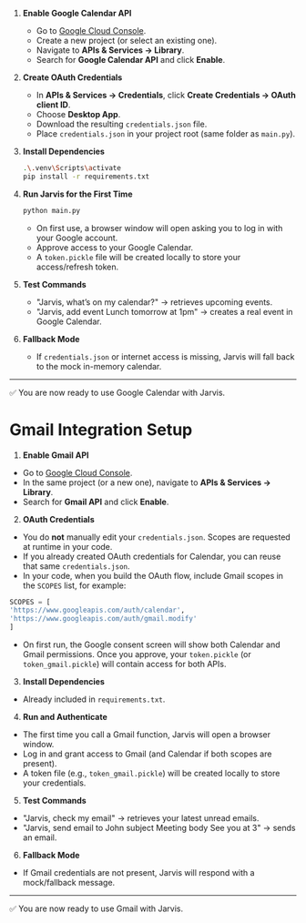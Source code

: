 1. **Enable Google Calendar API**
   - Go to [Google Cloud Console](https://console.cloud.google.com/).
   - Create a new project (or select an existing one).
   - Navigate to **APIs & Services → Library**.
   - Search for **Google Calendar API** and click **Enable**.

2. **Create OAuth Credentials**
   - In **APIs & Services → Credentials**, click **Create Credentials → OAuth client ID**.
   - Choose **Desktop App**.
   - Download the resulting `credentials.json` file.
   - Place `credentials.json` in your project root (same folder as `main.py`).

3. **Install Dependencies**

   ```bash
   .\.venv\Scripts\activate    
   pip install -r requirements.txt
   ```

4. **Run Jarvis for the First Time**

   ```bash
   python main.py
   ```

   - On first use, a browser window will open asking you to log in with your Google account.
   - Approve access to your Google Calendar.
   - A `token.pickle` file will be created locally to store your access/refresh token.

5. **Test Commands**
   - "Jarvis, what’s on my calendar?" → retrieves upcoming events.
   - "Jarvis, add event Lunch tomorrow at 1pm" → creates a real event in Google Calendar.

6. **Fallback Mode**
   - If `credentials.json` or internet access is missing, Jarvis will fall back to the mock in-memory calendar.

---
✅ You are now ready to use Google Calendar with Jarvis.


# Gmail Integration Setup

1. **Enable Gmail API**

- Go to [Google Cloud Console](https://console.cloud.google.com/).
- In the same project (or a new one), navigate to **APIs & Services → Library**.
- Search for **Gmail API** and click **Enable**.

2. **OAuth Credentials**

- You do **not** manually edit your `credentials.json`. Scopes are requested at runtime in your code.
- If you already created OAuth credentials for Calendar, you can reuse that same `credentials.json`.
- In your code, when you build the OAuth flow, include Gmail scopes in the `SCOPES` list, for example:

```python
SCOPES = [
'https://www.googleapis.com/auth/calendar',
'https://www.googleapis.com/auth/gmail.modify'
]
```

- On first run, the Google consent screen will show both Calendar and Gmail permissions. Once you approve, your `token.pickle` (or `token_gmail.pickle`) will contain access for both APIs.

3. **Install Dependencies**

- Already included in `requirements.txt`.

4. **Run and Authenticate**

- The first time you call a Gmail function, Jarvis will open a browser window.
- Log in and grant access to Gmail (and Calendar if both scopes are present).
- A token file (e.g., `token_gmail.pickle`) will be created locally to store your credentials.

5. **Test Commands**

- "Jarvis, check my email" → retrieves your latest unread emails.
- "Jarvis, send email to John subject Meeting body See you at 3" → sends an email.

6. **Fallback Mode**

- If Gmail credentials are not present, Jarvis will respond with a mock/fallback message.

---
✅ You are now ready to use Gmail with Jarvis.
